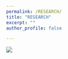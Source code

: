 ```yaml
---
permalink: /RESEARCH/
title: "RESEARCH"
excerpt: ""
author_profile: false

---
```

<img src="$/images/profile.png"/>
